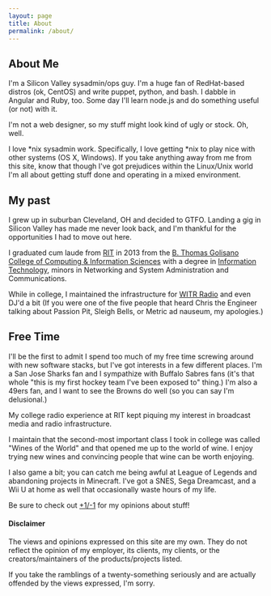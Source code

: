 ```yaml
---
layout: page
title: About
permalink: /about/
---
```

## About Me
I'm a Silicon Valley sysadmin/ops guy. I'm a huge fan of RedHat-based distros (ok, CentOS) and write puppet, python, and bash. I dabble in Angular and Ruby, too. Some day I'll learn node.js and do something useful (or not) with it.

I'm not a web designer, so my stuff might look kind of ugly or stock. Oh, well.

I love *nix sysadmin work. Specifically, I love getting *nix to play nice with other systems (OS X, Windows). If you take anything away from me from this site, know that though I've got prejudices within the Linux/Unix world I'm all about getting stuff done and operating in a mixed environment.

## My past
I grew up in suburban Cleveland, OH and decided to GTFO.  Landing a gig in Silicon Valley has made me never look back, and I'm thankful for the opportunities I had to move out here.

I graduated cum laude from [RIT](https://rit.edu) in 2013 from the [B. Thomas Golisano College of Computing & Information Sciences](https://www.rit.edu/gccis) with a degree in [Information Technology](https://ist.rit.edu), minors in Networking and System Administration and Communications.

While in college, I maintained the infrastructure for [WITR Radio](https://witr.rit.edu) and even DJ'd a bit (If you were one of the five people that heard Chris the Engineer talking about Passion Pit, Sleigh Bells, or Metric ad nauseum, my apologies.)


## Free Time
I'll be the first to admit I spend too much of my free time screwing around with new software stacks, but I've got interests in a few different places.  I'm a San Jose Sharks fan and I sympathize with Buffalo Sabres fans (it's that whole "this is my first hockey team I've been exposed to" thing.)  I'm also a 49ers fan, and I want to see the Browns do well (so you can say I'm delusional.)  

My college radio experience at RIT kept piquing my interest in broadcast media and radio infrastructure.

I maintain that the second-most important class I took in college was called "Wines of the World" and that opened me up to the world of wine. I enjoy trying new wines and convincing people that wine can be worth enjoying.

I also game a bit; you can catch me being awful at League of Legends and abandoning projects in Minecraft. I've got a SNES, Sega Dreamcast, and a Wii U at home as well that occasionally waste hours of my life.

Be sure to check out [+1/-1](/plus1minus1) for my opinions about stuff!

#### Disclaimer

The views and opinions expressed on this site are my own. They do not reflect the opinion of my employer, its clients, my clients, or the creators/maintainers of the products/projects listed.

If you take the ramblings of a twenty-something seriously and are actually offended by the views expressed, I'm sorry.
